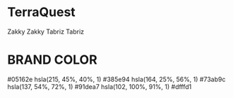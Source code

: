 # TerraQuest

Zakky Zakky
Tabriz Tabriz

# BRAND COLOR
#05162e
hsla(215, 45%, 40%, 1) 	#385e94
hsla(164, 25%, 56%, 1)	#73ab9c 
hsla(137, 54%, 72%, 1)	#91dea7 
hsla(102, 100%, 91%, 1)	#dfffd1
